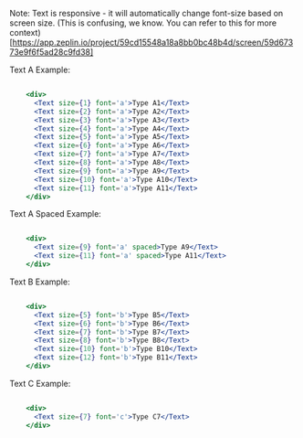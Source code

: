 Note: Text is responsive - it will automatically change font-size based on screen size.
(This is confusing, we know. You can refer to this for more context)[https://app.zeplin.io/project/59cd15548a18a8bb0bc48b4d/screen/59d67373e9f6f5ad28c9fd38]

Text A Example:

```jsx

    <div>
      <Text size={1} font='a'>Type A1</Text>
      <Text size={2} font='a'>Type A2</Text>
      <Text size={3} font='a'>Type A3</Text>
      <Text size={4} font='a'>Type A4</Text>
      <Text size={5} font='a'>Type A5</Text>
      <Text size={6} font='a'>Type A6</Text>
      <Text size={7} font='a'>Type A7</Text>
      <Text size={8} font='a'>Type A8</Text>
      <Text size={9} font='a'>Type A9</Text>
      <Text size={10} font='a'>Type A10</Text>
      <Text size={11} font='a'>Type A11</Text>
    </div>
```

Text A Spaced Example:

```jsx

    <div>
      <Text size={9} font='a' spaced>Type A9</Text>
      <Text size={11} font='a' spaced>Type A11</Text>
    </div>
```

Text B Example:

```jsx

    <div>
      <Text size={5} font='b'>Type B5</Text>
      <Text size={6} font='b'>Type B6</Text>
      <Text size={7} font='b'>Type B7</Text>
      <Text size={8} font='b'>Type B8</Text>
      <Text size={10} font='b'>Type B10</Text>
      <Text size={12} font='b'>Type B11</Text>
    </div>
```

Text C Example:

```jsx

    <div>
      <Text size={7} font='c'>Type C7</Text>
    </div>
```
